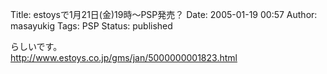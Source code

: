 Title: estoysで1月21日(金)19時〜PSP発売？
Date: 2005-01-19 00:57
Author: masayukig
Tags: PSP
Status: published

らしいです。  
<http://www.estoys.co.jp/gms/jan/5000000001823.html>
